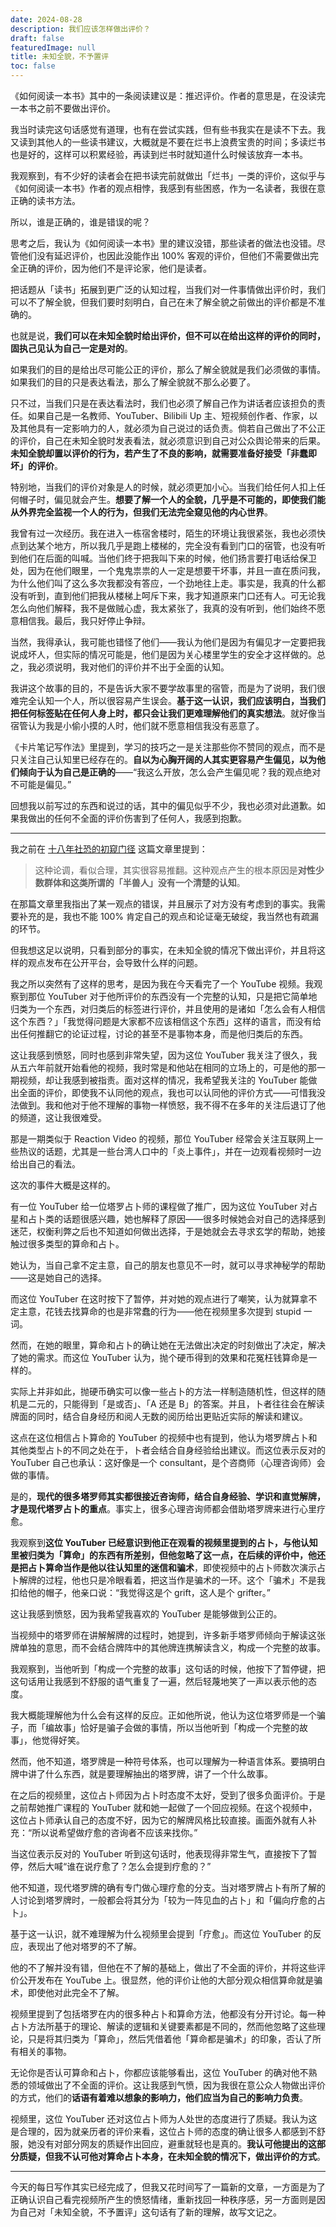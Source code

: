 ```yaml
---
date: 2024-08-28
description: 我们应该怎样做出评价？
draft: false
featuredImage: null
title: 未知全貌，不予置评
toc: false
---
```






《如何阅读一本书》其中的一条阅读建议是：推迟评价。作者的意思是，在没读完一本书之前不要做出评价。

我当时读完这句话感觉有道理，也有在尝试实践，但有些书我实在是读不下去。我又读到其他人的一些读书建议，大概就是不要在烂书上浪费宝贵的时间；多读烂书也是好的，这样可以积累经验，再读到烂书时就知道什么时候该放弃一本书。

我观察到，有不少好的读者会在把书读完前就做出「烂书」一类的评价，这似乎与《如何阅读一本书》作者的观点相悖，我感到有些困惑，作为一名读者，我很在意正确的读书方法。

所以，谁是正确的，谁是错误的呢？

思考之后，我认为《如何阅读一本书》里的建议没错，那些读者的做法也没错。尽管他们没有延迟评价，也因此没能作出 100% 客观的评价，但他们不需要做出完全正确的评价，因为他们不是评论家，他们是读者。

把话题从「读书」拓展到更广泛的认知过程，当我们对一件事情做出评价时，我们可以不了解全貌，但我们要时刻明白，自己在未了解全貌之前做出的评价都是不准确的。

也就是说，**我们可以在未知全貌时给出评价，但不可以在给出这样的评价的同时，固执己见认为自己一定是对的**。

如果我们的目的是给出尽可能公正的评价，那么了解全貌就是我们必须做的事情。如果我们的目的只是表达看法，那么了解全貌就不那么必要了。

只不过，当我们只是在表达看法时，我们也必须了解自己作为讲话者应该担负的责任。如果自己是一名教师、YouTuber、Bilibili Up 主、短视频创作者、作家，以及其他具有一定影响力的人，就必须为自己说过的话负责。倘若自己做出了不公正的评价，自己在未知全貌时发表看法，就必须意识到自己对公众舆论带来的后果。**未知全貌却置以评价的行为，若产生了不良的影响，就需要准备好接受「非蠢即坏」的评价**。

特别地，当我们的评价对象是人的时候，就必须更加小心。当我们给任何人扣上任何帽子时，偏见就会产生。**想要了解一个人的全貌，几乎是不可能的，即使我们能从外界完全监视一个人的行为，但我们无法完全窥见他的内心世界**。

我曾有过一次经历。我在进入一栋宿舍楼时，陌生的环境让我很紧张，我也必须快点到达某个地方，所以我几乎是跑上楼梯的，完全没有看到门口的宿管，也没有听到他们在后面的叫喊。当他们终于把我叫下来的时候，他们扬言要打电话给保卫处，因为在他们眼里，一个鬼鬼祟祟的人一定是想要干坏事，并且一直在质问我，为什么他们叫了这么多次我都没有答应，一个劲地往上走。事实是，我真的什么都没有听到，直到他们把我从楼梯上呵斥下来，我才知道原来门口还有人。可无论我怎么向他们解释，我不是做贼心虚，我太紧张了，我真的没有听到，他们始终不愿意相信我。最后，我只好停止争辩。

当然，我得承认，我可能也错怪了他们——我认为他们是因为有偏见才一定要把我说成坏人，但实际的情况可能是，他们是因为关心楼里学生的安全才这样做的。总之，我必须说明，我对他们的评价并不出于全面的认知。

我讲这个故事的目的，不是告诉大家不要学故事里的宿管，而是为了说明，我们很难完全认知一个人，所以很容易产生误会。**基于这一认识，我们应该明白，当我们把任何标签贴在任何人身上时，都只会让我们更难理解他们的真实想法**。就好像当宿管认为我是小偷小摸的人时，他们就不愿意相信我没有恶意了。

《卡片笔记写作法》里提到，学习的技巧之一是关注那些你不赞同的观点，而不是只关注自己认知里已经存在的。**自以为心胸开阔的人其实更容易产生偏见，以为他们倾向于认为自己是正确的**——“我这么开放，怎么会产生偏见呢？我的观点绝对不可能是偏见。”

回想我以前写过的东西和说过的话，其中的偏见似乎不少，我也必须对此道歉。如果我做出的任何不全面的评价伤害到了任何人，我感到抱歉。

---

我之前在 [十八年社恐的初窥门径](/posts/十八年社恐的初窥门径/) 这篇文章里提到：

> 这种论调，看似合理，其实很容易推翻。这种观点产生的根本原因是**对性少数群体和这类所谓的「半兽人」没有一个清楚的认知**。

在那篇文章里我指出了某一观点的错误，并且展示了对方没有考虑到的事实。我需要补充的是，我也不能 100% 肯定自己的观点和论证毫无破绽，我当然也有疏漏的环节。

但我想这足以说明，只看到部分的事实，在未知全貌的情况下做出评价，并且将这样的观点发布在公开平台，会导致什么样的问题。

我之所以突然有了这样的思考，是因为我在今天看完了一个 YouTube 视频。我观察到那位 YouTuber 对于他所评价的东西没有一个完整的认知，只是把它简单地归类为一个东西，对归类后的标签进行评价，并且使用的是诸如「怎么会有人相信这个东西？」「我觉得问题是大家都不应该相信这个东西」这样的语言，而没有给出任何推翻它的论证过程，讨论的甚至不是事物本身，而是他归类后的东西。

这让我感到愤怒，同时也感到非常失望，因为这位 YouTuber 我关注了很久，我从五六年前就开始看他的视频，我时常是和他站在相同的立场上的，可是他的那一期视频，却让我感到被指责。面对这样的情况，我希望我关注的 YouTuber 能做出全面的评价，即使我不认同他的观点，我也可以认同他的评价方式——可惜我没法做到。我和他对于他不理解的事物一样愤怒，我不得不在多年的关注后退订了他的频道，这让我很难受。

那是一期类似于 Reaction Video 的视频，那位 YouTuber 经常会关注互联网上一些热议的话题，尤其是一些台湾人口中的「炎上事件」，并在一边观看视频时一边给出自己的看法。

这次的事件大概是这样的。

有一位 YouTuber 给一位塔罗占卜师的课程做了推广，因为这位 YouTuber 对占星和占卜类的话题很感兴趣，她也解释了原因——很多时候她会对自己的选择感到迷茫，权衡利弊之后也不知道如何做出选择，于是她就会去寻求玄学的帮助，她接触过很多类型的算命和占卜。

她认为，当自己拿不定主意，自己的朋友也意见不一时，就可以寻求神秘学的帮助——这是她自己的选择。

而这位 YouTuber 在这时按下了暂停，并对她的观点进行了嘲笑，认为就算拿不定主意，花钱去找算命的也是非常蠢的行为——他在视频里多次提到 stupid 一词。

然而，在她的眼里，算命和占卜的确让她在无法做出决定的时刻做出了决定，解决了她的需求。而这位 YouTuber 认为，抛个硬币得到的效果和花冤枉钱算命是一样的。

实际上并非如此，抛硬币确实可以像一些占卜的方法一样制造随机性，但这样的随机是二元的，只能得到「是或否」、「A 还是 B」的答案。并且，卜者往往会在解读牌面的同时，结合自身经历和阅人无数的阅历给出更贴近实际的解读和建议。

这点在这位相信占卜算命的 YouTuber 的视频中也有提到，他认为塔罗牌占卜和其他类型占卜的不同之处在于，卜者会结合自身经验给出建议。而这位表示反对的 YouTuber 自己也承认：这好像是一个 consultant，是个咨商师（心理咨询师）会做的事情。

是的，**现代的很多塔罗师其实都很接近咨询师，结合自身经验、学识和直觉解牌，才是现代塔罗占卜的重点**。事实上，很多心理咨询师都会借助塔罗牌来进行心里疗愈。

我观察到**这位 YouTuber 已经意识到他正在观看的视频里提到的占卜，与他认知里被归类为「算命」的东西有所差别，但他忽略了这一点，在后续的评价中，他还是把占卜算命当作是他以往认知里的迷信和骗术**，即使视频中的占卜师数次演示占卜解牌的过程，他也只是冷眼看着，把这当作是骗术的一环。这个「骗术」不是我扣给他的帽子，他亲口说：“我觉得这是个 grift，这人是个 grifter。”

这让我感到愤怒，因为我希望我喜欢的 YouTuber 是能够做到公正的。

当视频中的塔罗师在讲解解牌的过程时，她提到，许多新手塔罗师倾向于解读这张牌单独的意思，而不会结合牌阵中的其他牌连携解读含义，构成一个完整的故事。

我观察到，当他听到「构成一个完整的故事」这句话的时候，他按下了暂停键，把这句话用让我感到不舒服的语气重复了一遍，然后轻蔑地笑了一声以表示他的态度。

我大概能理解他为什么会有这样的反应。正如他所说，他认为这位塔罗师是一个骗子，而「编故事」恰好是骗子会做的事情，所以当他听到「构成一个完整的故事」，他觉得好笑。

然而，他不知道，塔罗牌是一种符号体系，也可以理解为一种语言体系。要搞明白牌中讲了什么东西，就是要理解抽出的塔罗牌，讲了一个什么故事。

在之后的视频里，这位占卜师因为占卜时态度不太好，受到了很多负面评价。于是之前帮她推广课程的 YouTuber 就和她一起做了一个回应视频。在这个视频中，这位占卜师承认自己的态度不好，因为它的解牌风格比较直接。画面外就有人补充：“所以说希望做疗愈的咨询者不应该来找你。”

当这位表示反对的 YouTuber 听到这句话时，他表现得非常生气，直接按下了暂停，然后大喊“谁在说疗愈了？怎么会提到疗愈的？”

他不知道，现代塔罗牌的确有专门做心理疗愈的分支。当对塔罗牌占卜有所了解的人讨论到塔罗牌时，一般都会将其分为「较为一阵见血的占卜」和「偏向疗愈的占卜」。

基于这一认识，就不难理解为什么视频里会提到「疗愈」。而这位 YouTuber 的反应，表现出了他对塔罗的不了解。

他的不了解并没有错，但他在不了解的基础上，做出了不全面的评价，并将这些评价公开发布在 YouTube 上。很显然，他的评价让他的大部分观众相信算命就是骗术，即使他对此完全不了解。

视频里提到了包括塔罗在内的很多种占卜和算命方法，他都没有分开讨论。每一种占卜方法所基于的理论、解读的逻辑和关键要素都是不同的，然而他忽略了这些理论，只是将其归类为「算命」，然后凭借着他「算命都是骗术」的印象，否认了所有相关的事物。

无论你是否认可算命和占卜，你都应该能够看出，这位 YouTuber 的确对他不熟悉的领域做出了不全面的评价。这让我感到气愤，因为我很在意公众人物做出评价的方式，他们的**话语有着难以想象的影响力，他们应当为自己的影响力负责**。

视频里，这位 YouTuber 还对这位占卜师为人处世的态度进行了质疑。我认为这是合理的，因为就亲历者的评价来看，这位占卜师的态度的确让很多人都感到不舒服，她没有对部分网友的质疑作出回应，避重就轻也是真的。**我认可他提出的这部分质疑，但我不认可他对算命占卜本身，在未知全貌的情况下，做出评价的方式**。

---

今天的每日写作其实已经完成了，但我又花时间写了一篇新的文章，一方面是为了正确认识自己看完视频所产生的愤怒情绪，重新找回一种秩序感，另一方面则是因为自己对「未知全貌，不予置评」这句话有了新的理解，故写文记之。
